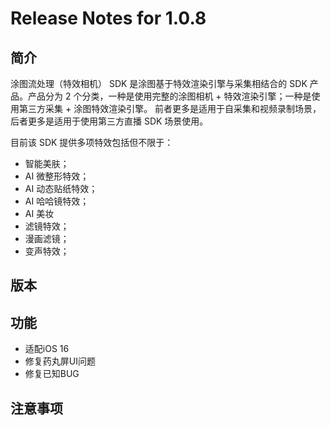 # Release Notes for 1.0.8

## 简介

涂图流处理（特效相机） SDK 是涂图基于特效渲染引擎与采集相结合的 SDK 产品。产品分为 2 个分类，一种是使用完整的涂图相机 + 特效渲染引擎；一种是使用第三方采集 + 涂图特效渲染引擎。 前者更多是适用于自采集和视频录制场景，后者更多是适用于使用第三方直播 SDK 场景使用。

目前该 SDK 提供多项特效包括但不限于：

- 智能美肤；
- AI 微整形特效；
- AI 动态贴纸特效；
- AI 哈哈镜特效；
- AI 美妆
- 滤镜特效；
- 漫画滤镜；
- 变声特效；

## 版本



## 功能

* 适配iOS 16
* 修复药丸屏UI问题
* 修复已知BUG

## 注意事项

